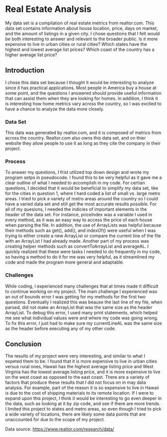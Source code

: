 # Real Estate Analysis 
My data set is a compilation of real estate metrics from realtor.com. This data set contains information about house location, price, days on market, and the amount of listings in a given city. I chose questions that I felt would be both interesting to answer and relevant to the broader public.
Is it more expensive to live in urban cities or rural cities?
Which states have the highest and lowest average list prices?
Which coast of the country has a higher average list price?

## Introduction 
I chose this data set because I thought it would be interesting to analyze since it has practical applications. Most people in America buy a house at some point, and the questions I answered should provide useful information that can assist them when they are looking for homes. In addition, I think it is interesting how home metrics vary across the country, so I was excited to have a chance to analyze the data more closely. 


### Data Set
This data was generated by realtor.com, and it is composed of metrics from across the country. Realtor.com also owns this data set, and on thier website they allow people to use it as long as they cite the company in their project. 
### Process
To answer my questions, I frist utilized top down design and wrote my program setps in pseudocode. I found this to be very helpful as it gave me a clear outline of what I needed to accomplish in my code. For certian questions, I decided that it would be beneficial to simplify my data set, like for the cities in question 1, where I hard coded a list of small vs. large metro areas. I tried to pick a variety of metro areas around the country so I could have a varied data set and still get the most accurate results possible. 
    For all of my quesions, I needed the indicies of important elements in the header of the data set. For instance, priceIndex was a variable I used in every method, as it was an easy way to access the price of each house when parsing the file. In addition, the use of ArrayLists was helpful because their methods such as get(), add(), and indexOf() were useful when I was trying to either create a new ArrayList or compare the current line of the file with an ArrayList I had already made. Another part of my process was creating helper methods such as convertToArrayList and averageAL. I quickly realized that these were tasks I needed to do frequently in my code, so having a method to do it for me was very helpful, as it streamlined my code and made the program more general and adaptable. 
### Challenges 
While coding, I experienced many challenges that at times made it difficult to continue working on my project. The main challenge I experienced was an out of bounds error I was getting for my methods for the first two questions. Eventually I realized this was beause the last line of my file, when parsed, did not make an ArrayList that was the same size as the header ArrayList. To debug this error, I used many print statements, which helped me see what individual values were and where my code was going wrong. To fix this error, I just had to make sure my currentLineAL was the same size as the header before executing any of my other code.  

## Conclusion
The results of my project were very interesting, and similar to what I expeted them to be. I found that it is more expensive to live in urban cities versus rural ones, Hawaii has the highest average listing price and West Virginia has the lowest average listing price, and it is more expensive to live on the west coast as opposed to the east coast. There are a variety of factors that produce these results that I did not focus on in may data analysis. For example, part of the reason it is so expensive to live in Hawaii is due to the cost of shipping materials to its remote location. If I were to expand upon this project, I think it would be interesting to go even deeper in the data, such as looking at it by zip code, and see if there are more trends. I limited this project to states and metro areas, so even though I tried to pick a wide variety of locations, there are likely some data points that are unaccounted for due to the scope of my project. 

Data source: https://www.realtor.com/research/data/


